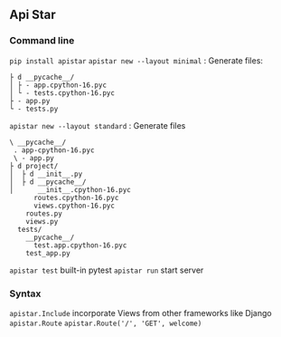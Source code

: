 ## Api Star
### Command line
`pip install apistar`
`apistar new --layout minimal`
: Generate files:
  ```
  ├ d __pycache__/
  │ ├ - app.cpython-16.pyc
  │ └ - tests.cpython-16.pyc
  ├ - app.py
  └ - tests.py
  ```
`apistar new --layout standard`
: Generate files
  ```
  \ __pycache__/
   . app-cpython-16.pyc
   \ - app.py
  ├ d project/
  │  ├ d __init__.py
  │  ├ d __pycache__/
  │      __init__.cpython-16.pyc
        routes.cpython-16.pyc
        views.cpython-16.pyc
      routes.py
      views.py
    tests/
      __pycache__/
        test.app.cpython-16.pyc
      test_app.py
  ```
`apistar test` built-in pytest
`apistar run` start server

### Syntax
`apistar.Include`
  incorporate Views from other frameworks like Django
`apistar.Route`
`apistar.Route('/', 'GET', welcome)`

